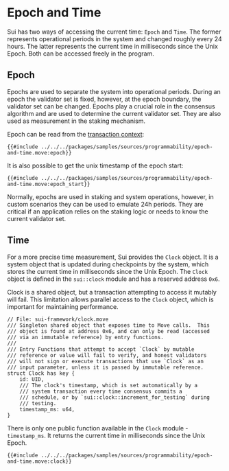 # Epoch and Time

Sui has two ways of accessing the current time: `Epoch` and `Time`. The former represents
operational periods in the system and changed roughly every 24 hours. The latter represents the
current time in milliseconds since the Unix Epoch. Both can be accessed freely in the program.

## Epoch

Epochs are used to separate the system into operational periods. During an epoch the validator set
is fixed, however, at the epoch boundary, the validator set can be changed. Epochs play a crucial
role in the consensus algorithm and are used to determine the current validator set. They are also
used as measurement in the staking mechanism.

Epoch can be read from the [transaction context](./transaction-context.md):

```move
{{#include ../../../packages/samples/sources/programmability/epoch-and-time.move:epoch}}
```

It is also possible to get the unix timestamp of the epoch start:

```move
{{#include ../../../packages/samples/sources/programmability/epoch-and-time.move:epoch_start}}
```

Normally, epochs are used in staking and system operations, however, in custom scenarios they can be
used to emulate 24h periods. They are critical if an application relies on the staking logic or
needs to know the current validator set.

## Time

For a more precise time measurement, Sui provides the `Clock` object. It is a system object that is
updated during checkpoints by the system, which stores the current time in milliseconds since the
Unix Epoch. The `Clock` object is defined in the `sui::clock` module and has a reserved address
`0x6`.


Clock is a shared object, but a transaction attempting to access it mutably will fail. This
limitation allows parallel access to the `Clock` object, which is important for maintaining
performance.

```move
// File: sui-framework/clock.move
/// Singleton shared object that exposes time to Move calls.  This
/// object is found at address 0x6, and can only be read (accessed
/// via an immutable reference) by entry functions.
///
/// Entry Functions that attempt to accept `Clock` by mutable
/// reference or value will fail to verify, and honest validators
/// will not sign or execute transactions that use `Clock` as an
/// input parameter, unless it is passed by immutable reference.
struct Clock has key {
    id: UID,
    /// The clock's timestamp, which is set automatically by a
    /// system transaction every time consensus commits a
    /// schedule, or by `sui::clock::increment_for_testing` during
    /// testing.
    timestamp_ms: u64,
}
```

There is only one public function available in the `Clock` module - `timestamp_ms`. It returns the
current time in milliseconds since the Unix Epoch.

```move
{{#include ../../../packages/samples/sources/programmability/epoch-and-time.move:clock}}
```

<!-- TODO:

## Testing

TODO: how to use Clock in tests. -->
